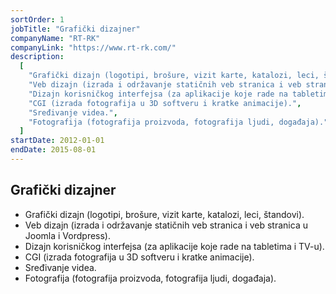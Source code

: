 ```yaml
---
sortOrder: 1
jobTitle: "Grafički dizajner"
companyName: "RT-RK"
companyLink: "https://www.rt-rk.com/"
description:
  [
    "Grafički dizajn (logotipi, brošure, vizit karte, katalozi, leci, štandovi).",
    "Veb dizajn (izrada i održavanje statičnih veb stranica i veb stranica u Joomla i Vordpress).",
    "Dizajn korisničkog interfejsa (za aplikacije koje rade na tabletima i TV-u).",
    "CGI (izrada fotografija u 3D softveru i kratke animacije).",
    "Sređivanje videa.",
    "Fotografija (fotografija proizvoda, fotografija ljudi, događaja).",
  ]
startDate: 2012-01-01
endDate: 2015-08-01
---
```


## Grafički dizajner

- Grafički dizajn (logotipi, brošure, vizit karte, katalozi, leci, štandovi).
- Veb dizajn (izrada i održavanje statičnih veb stranica i veb stranica u Joomla i Vordpress).
- Dizajn korisničkog interfejsa (za aplikacije koje rade na tabletima i TV-u).
- CGI (izrada fotografija u 3D softveru i kratke animacije).
- Sređivanje videa.
- Fotografija (fotografija proizvoda, fotografija ljudi, događaja).
